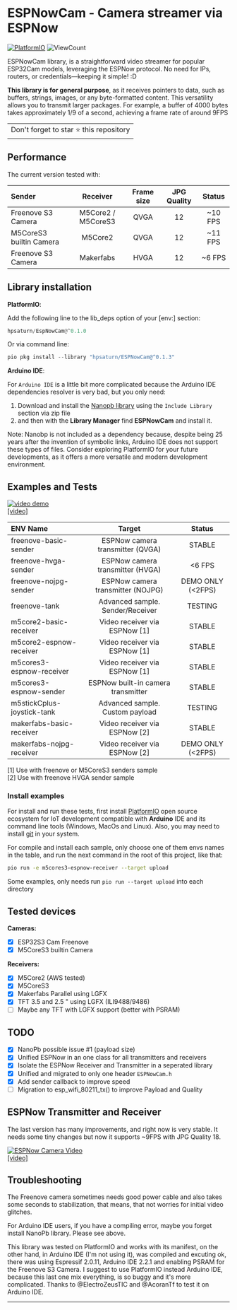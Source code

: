 # ESPNowCam - Camera streamer via ESPNow

[![PlatformIO](https://github.com/hpsaturn/esp32s3-cam/workflows/PlatformIO/badge.svg)](https://github.com/hpsaturn/esp32s3-cam/actions/) ![ViewCount](https://views.whatilearened.today/views/github/hpsaturn/esp32s3-cam.svg)  

ESPNowCam library, is a straightforward video streamer for popular ESP32Cam models, leveraging the ESPNow protocol. No need for IPs, routers, or credentials—keeping it simple! :D

**This library is for general purpose**, as it receives pointers to data, such as buffers, strings, images, or any byte-formatted content. This versatility allows you to transmit larger packages. For example, a buffer of 4000 bytes takes approximately 1/9 of a second, achieving a frame rate of around 9FPS

<table>
  <tr>
    <td>
      Don't forget to star ⭐ this repository
    </td>
  </tr>
</table>

## Performance

The current version tested with:

| Sender | Receiver | Frame size | JPG Quality | Status |
|:-----------------|:-----------:|:-------:|:-----:|:------:|
| Freenove S3 Camera | M5Core2 / M5CoreS3 | QVGA | 12 | ~10 FPS |
| M5CoreS3 builtin Camera | M5Core2 | QVGA | 12  | ~11 FPS |
| Freenove S3 Camera | Makerfabs | HVGA | 12 | ~6 FPS |

## Library installation

**PlatformIO**:

Add the following line to the lib_deps option of your [env:] section:

```python
hpsaturn/EspNowCam@^0.1.0
```

Or via command line:  

```python
pio pkg install --library "hpsaturn/ESPNowCam@^0.1.3"
```

**Arduino IDE**:

For `Arduino IDE` is a little bit more complicated because the Arduino IDE dependencies resolver is very bad, but you only need:

1. Download and install the [Nanopb library](https://github.com/nanopb/nanopb/releases/tag/nanopb-0.4.8) using the `Include Library` section via zip file
2. and then with the **Library Manager** find **ESPNowCam** and install it.  

Note: Nanobp is not included as a dependency because, despite being 25 years after the invention of symbolic links, Arduino IDE does not support these types of files. Consider exploring PlatformIO for your future developments, as it offers a more versatile and modern development environment.

## Examples and Tests

[![video demo](https://raw.githubusercontent.com/hpsaturn/esp32s3-cam/master/pictures/youtube.jpg)](https://youtu.be/nhLr7XEUdfU)  
[[video]](https://youtu.be/nhLr7XEUdfU)

| ENV Name   |    Target      |  Status |
|:-----------------|:--------------:|:----------:|
| freenove-basic-sender  | ESPNow camera transmitter (QVGA) | STABLE |
| freenove-hvga-sender  | ESPNow camera transmitter (HVGA) | <6 FPS |
| freenove-nojpg-sender  | ESPNow camera transmitter (NOJPG) | DEMO ONLY (<2FPS) |
| freenove-tank  | Advanced sample. Sender/Receiver | TESTING |
| m5core2-basic-receiver | Video receiver via ESPNow [1] | STABLE |
| m5core2-espnow-receiver | Video receiver via ESPNow [1] | STABLE |
| m5cores3-espnow-receiver | Video receiver via ESPNow [1] | STABLE|
| m5cores3-espnow-sender | ESPNow built-in camera transmitter | STABLE |
| m5stickCplus-joystick-tank | Advanced sample. Custom payload | TESTING |  
| makerfabs-basic-receiver | Video receiver via ESPNow [2] | STABLE |  
| makerfabs-nojpg-receiver | Video receiver via ESPNow [2] | DEMO ONLY (<2FPS) |  

[1] Use with freenove or M5CoreS3 senders sample  
[2] Use with freenove HVGA sender sample

### Install examples

For install and run these tests, first install [PlatformIO](http://platformio.org/) open source ecosystem for IoT development compatible with **Arduino** IDE and its command line tools (Windows, MacOs and Linux). Also, you may need to install [git](http://git-scm.com/) in your system.

For compile and install each sample, only choose one of them envs names in the table, and run the next command in the root of this project, like that:

```bash
pio run -e m5cores3-espnow-receiver --target upload
```

Some examples, only needs run `pio run --target upload` into each directory

## Tested devices

**Cameras:**

- [x] ESP32S3 Cam Freenove
- [x] M5CoreS3 builtin Camera

**Receivers:**

- [x] M5Core2 (AWS tested)
- [x] M5CoreS3
- [x] Makerfabs Parallel using LGFX
- [x] TFT 3.5 and 2.5 " using LGFX (ILI9488/9486)
- [ ] Maybe any TFT with LGFX support (better with PSRAM)

## TODO

- [x] NanoPb possible issue #1 (payload size)
- [x] Unified ESPNow in an one class for all transmitters and receivers
- [x] Isolate the ESPNow Receiver and Transmitter in a seperated library
- [x] Unified and migrated to only one header `ESPNowCam.h`
- [x] Add sender callback to improve speed
- [ ] Migration to esp_wifi_80211_tx() to improve Payload and Quality

## ESPNow Transmitter and Receiver

The last version has many improvements, and right now is very stable. It needs some tiny changes but now it supports ~9FPS with JPG Quality 18.

[![ESPNow Camera Video](https://raw.githubusercontent.com/hpsaturn/esp32s3-cam/master/pictures/espnow_video.gif)](https://youtu.be/zXIzP1TGlpA)  
[[video]](https://youtu.be/zXIzP1TGlpA)

## Troubleshooting

The Freenove camera sometimes needs good power cable and also takes some seconds to stabilization, that means, that not worries for initial video glitches.

For Arduino IDE users, if you have a compiling error, maybe you forget install NanoPb library. Please see above.

This library was tested on PlatformIO and works with its manifest, on the other hand, in Arduino IDE (I'm not using it), was compiled and excuting ok, there was using Espressif 2.0.11, Arduino IDE 2.2.1 and enabling PSRAM for the Freenove S3 Camera. I suggest to use PlatformIO instead Arduino IDE, because this last one mix everything, is so buggy and it's more complicated. Thanks to @ElectroZeusTIC and @AcoranTf to test it on Arduino IDE.

---
